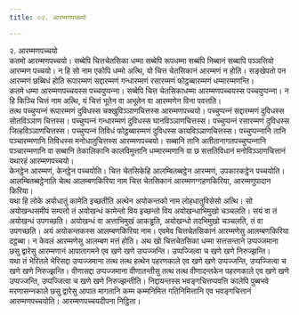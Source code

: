 ```yaml
---
title: ०२. आरम्मणपच्‍चयो

---
```

२. आरम्मणपच्‍चयो  
कतमो आरम्मणपच्‍चयो। सब्बेपि चित्तचेतसिका धम्मा सब्बेपि रूपधम्मा सब्बंपि निब्बानं सब्बापि पञ्‍ञत्तियो आरम्मण पच्‍चयो। न हि सो नाम एकोपि धम्मो अत्थि, यो चित्त चेतसिकानं आरम्मणं न होति। सङ्खेपतो पन आरम्मणं छब्बिधं होति रूपारम्मणं सद्दारम्मणं गन्धारम्मणं रसारम्मणं फोट्ठब्बारम्मणं धम्मारम्मणन्ति।  
कतमे धम्मा आरम्मणपच्‍चयस्स पच्‍चयुप्पन्‍ना। सब्बेपि चित्त चेतसिकाधम्मा आरम्मणपच्‍चयस्स पच्‍चयुप्पन्‍ना। न हि किञ्‍चि चित्तं नाम अत्थि, यं चित्तं भूतेन वा अभूतेन वा आरम्मणेन विना पवत्तति।  
तत्थ पच्‍चुप्पन्‍नं रूपारम्मणं दुविधस्स चक्खुविञ्‍ञाणचित्तस्स आरम्मणपच्‍चयो। पच्‍चुप्पन्‍नं सद्दारम्मणं दुविधस्स सोतविञ्‍ञाण चित्तस्स। पच्‍चुप्पन्‍नं गन्धारम्मणं दुविधस्स घानविञ्‍ञाणचित्तस्स। पच्‍चुप्पन्‍नं रसारम्मणं दुविधस्स जित्हविञ्‍ञाणचित्तस्स। पच्‍चुप्पन्‍नं तिविधं फोट्ठब्बारम्मणं दुविधस्स कायविञ्‍ञाणचित्तस्स। पच्‍चुप्पन्‍नानि तानि पञ्‍चारम्मणानि तिविधस्स मनोधातुचित्तस्स आरम्मणपच्‍चयो। सब्बानि तानि अतीतानागतपच्‍चुप्पन्‍नानि पञ्‍चारम्मणानि वा सब्बानि तेकालिकानि कालविमुत्तानि धम्मारम्मणानि वा छ सत्ततिविधानं मनोविञ्‍ञाणचित्तानं यथारहं आरम्मणपच्‍चयो।  
केनट्ठेन आरम्मणं, केनट्ठेन पच्‍चयोति। चित्त चेतसिकेहि आलम्बितब्बट्ठेन आरम्मणं, उपकारकट्ठेन पच्‍चयोति।  
आलम्बितब्बट्ठेनाति चेत्थ आलम्बणकिरिया नाम चित्त चेतसिकानं आरम्मणग्गहणकिरिया, आरम्मणुपादान किरिया।  
यथा हि लोके अयोधातुं कामेति इच्छतीति अत्थेन अयोकन्तको नाम लोहधातुविसेसो अत्थि। सो अयोखन्धसमीपं सम्पत्तो तं अयोखन्धं कामेन्तो विय इच्छन्तो विय अयोखन्धाभिमुखो चञ्‍चलति। सयं वा तं अयोखन्धं उपगच्छति। अयोखन्धं वा अत्ताभिमुखं आकड्ढति, अयोखन्धो तदभिमुखो चञ्‍चलति, तं वा उपगच्छति। अयं अयोकन्तकस्स आलम्बणकिरिया नाम। एवमेव चित्तचेतसिकानं आरम्मणेसु आलम्बणकिरिया दट्ठब्बा। न केवलं आरम्मणेसु आलम्बण मत्तं होति। अथ खो चित्तचेतसिका धम्मा सत्तसन्ताने उप्पज्‍जमाना छसु द्वारेसु आरम्मणानं आपातागमने एव खणे खणे उप्पज्‍जन्ति। उप्पज्‍जित्वा च खणे खणे निरुज्झन्ति।  
यथा तं भेरितले भेरिसद्दा उप्पज्‍जमाना तत्थ तत्थ हत्थेन पहरणकाले एव खणे खणे उप्पज्‍जन्ति, उप्पज्‍जित्वा च खणे खणे निरुज्झन्ति। वीणासद्दा उप्पज्‍जमाना वीणातन्तीसु तत्थ तत्थ वीणादन्तकेन पहरणकाले एव खणे खणे उप्पज्‍जन्ति, उप्पज्‍जित्वा च खणे खणे निरुज्झन्तीति। निद्दायन्तस्स भवङ्गचित्तप्पवत्ति कालेपि पुब्बभवे मरणासन्‍नकाले छसु द्वारेसु आपात मागतानि कम्म कम्मनिमित्त गतिनिमित्तानि एव भवङ्गचित्तानं आरम्मणपच्‍चयोति। आरम्मणपच्‍चयदीपना निट्ठिता।  